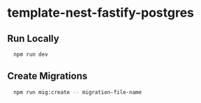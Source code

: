 # template-nest-fastify-postgres

## Run Locally

```bash
  npm run dev
```

## Create Migrations

```bash
  npm run mig:create -- migration-file-name
```

